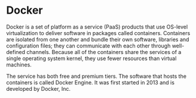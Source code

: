 # Docker
Docker is a set of platform as a service (PaaS) products that use OS-level virtualization to deliver software in packages called containers. Containers are isolated from one another and bundle their own software, libraries and configuration files; they can communicate with each other through well-defined channels. Because all of the containers share the services of a single operating system kernel, they use fewer resources than virtual machines.

The service has both free and premium tiers. The software that hosts the containers is called Docker Engine. It was first started in 2013 and is developed by Docker, Inc.